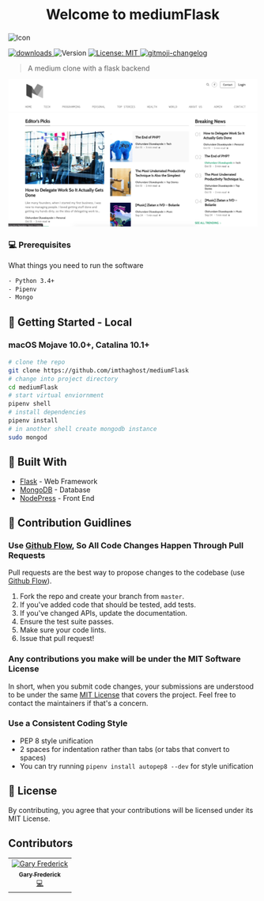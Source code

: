 <h1 align="center">Welcome to mediumFlask</h1>
<img align="center" src="docs/media/icon.png" title="Icon"></a>
<p>
    <a href="https://www.npmjs.com/package/readme-md-generator">
    <img alt="downloads" src="https://img.shields.io/github/contributors/imthaghost/ghostChat?color=green" target="_blank" />

  </a> 
  
  <img alt="Version" src="https://img.shields.io/badge/version-1.0-blue.svg?cacheSeconds=2592000" />
  <a href="#" target="_blank">
    <img alt="License: MIT" src="https://img.shields.io/badge/License-MIT-yellow.svg" />
  </a>
   <a href="https://github.com/imthaghost/gitmoji-changelog">
    <img src="https://img.shields.io/badge/changelog-gitmoji-brightgreen.svg" alt="gitmoji-changelog">
  </a>
  
</p>

> A medium clone with a flask backend

![Example](/docs/media/example.png)

### 💻 Prerequisites

What things you need to run the software

```bash
- Python 3.4+
- Pipenv
- Mongo
```

## 🚀 Getting Started - Local

### macOS Mojave 10.0+, Catalina 10.1+

```bash
# clone the repo
git clone https://github.com/imthaghost/mediumFlask
# change into project directory
cd mediumFlask
# start virtual enviornment
pipenv shell
# install dependencies
pipenv install
# in another shell create mongodb instance
sudo mongod
```

## :hammer: Built With

-   [Flask](https://www.djangoproject.com/) - Web Framework
-   [MongoDB](https://www.mongodb.com/) - Database
-   [NodePress](https://nodepress.com.ng/) - Front End

## 🤝 Contribution Guidlines

### Use [Github Flow](https://guides.github.com/introduction/flow/index.html), So All Code Changes Happen Through Pull Requests

Pull requests are the best way to propose changes to the codebase (use [Github Flow](https://guides.github.com/introduction/flow/index.html)).

1. Fork the repo and create your branch from `master`.
2. If you've added code that should be tested, add tests.
3. If you've changed APIs, update the documentation.
4. Ensure the test suite passes.
5. Make sure your code lints.
6. Issue that pull request!

### Any contributions you make will be under the MIT Software License

In short, when you submit code changes, your submissions are understood to be under the same [MIT License](http://choosealicense.com/licenses/mit/) that covers the project. Feel free to contact the maintainers if that's a concern.

### Use a Consistent Coding Style

-   PEP 8 style unification
-   2 spaces for indentation rather than tabs (or tabs that convert to spaces)
-   You can try running `pipenv install autopep8 --dev` for style unification

## 📝 License

By contributing, you agree that your contributions will be licensed under its MIT License.

## Contributors

<table>
  <tr>
    <td align="center"><a href="https://github.com/imthaghost"><img src="https://avatars3.githubusercontent.com/u/46610773?s=460&v=4" width="75px;" alt="Gary Frederick"/><br /><sub><b>Gary Frederick</b></sub></a><br /><a href="https://github.com/imthaghost/ghostChat/commits/master" title="Code">💻</a></td>
    </tr>
</table>
